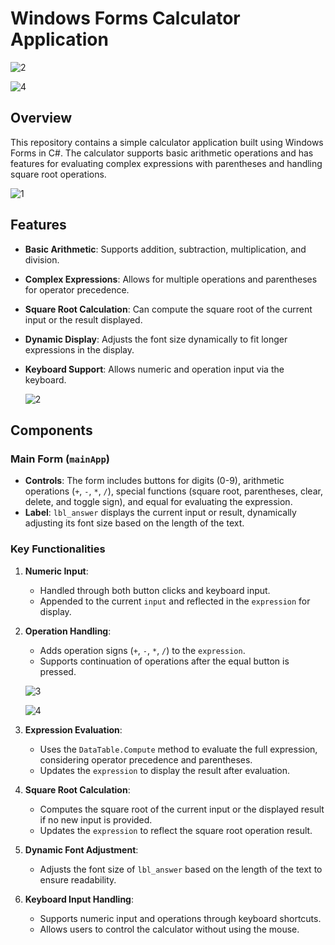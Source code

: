 # Windows Forms Calculator Application

![2](https://github.com/anlbora/Calculator-WPF-NET/assets/100442507/926f6b28-0e5e-4247-9368-8656391bac8b)

![4](https://github.com/anlbora/Calculator-WPF-NET/assets/100442507/230fd0c3-3823-49aa-a759-805d1627ae60)


## Overview

This repository contains a simple calculator application built using Windows Forms in C#. The calculator supports basic arithmetic operations and has features for evaluating complex expressions with parentheses and handling square root operations.

![1](https://github.com/anlbora/Calculator-WPF-NET/assets/100442507/c069538a-863f-499f-9e54-0ef7cdbd8988)

## Features

- **Basic Arithmetic**: Supports addition, subtraction, multiplication, and division.
- **Complex Expressions**: Allows for multiple operations and parentheses for operator precedence.
- **Square Root Calculation**: Can compute the square root of the current input or the result displayed.
- **Dynamic Display**: Adjusts the font size dynamically to fit longer expressions in the display.
- **Keyboard Support**: Allows numeric and operation input via the keyboard.

  ![2](https://github.com/anlbora/Calculator-WPF-NET/assets/100442507/926f6b28-0e5e-4247-9368-8656391bac8b)

## Components

### Main Form (`mainApp`)

- **Controls**: The form includes buttons for digits (0-9), arithmetic operations (`+`, `-`, `*`, `/`), special functions (square root, parentheses, clear, delete, and toggle sign), and equal for evaluating the expression.
- **Label**: `lbl_answer` displays the current input or result, dynamically adjusting its font size based on the length of the text.

### Key Functionalities

1. **Numeric Input**:
    - Handled through both button clicks and keyboard input.
    - Appended to the current `input` and reflected in the `expression` for display.

2. **Operation Handling**:
    - Adds operation signs (`+`, `-`, `*`, `/`) to the `expression`.
    - Supports continuation of operations after the equal button is pressed.

   ![3](https://github.com/anlbora/Calculator-WPF-NET/assets/100442507/83b8ec52-cb64-4aec-b8fa-414f3c6a7398)

   ![4](https://github.com/anlbora/Calculator-WPF-NET/assets/100442507/230fd0c3-3823-49aa-a759-805d1627ae60)

4. **Expression Evaluation**:
    - Uses the `DataTable.Compute` method to evaluate the full expression, considering operator precedence and parentheses.
    - Updates the `expression` to display the result after evaluation.

5. **Square Root Calculation**:
    - Computes the square root of the current input or the displayed result if no new input is provided.
    - Updates the `expression` to reflect the square root operation result.

6. **Dynamic Font Adjustment**:
    - Adjusts the font size of `lbl_answer` based on the length of the text to ensure readability.

7. **Keyboard Input Handling**:
    - Supports numeric input and operations through keyboard shortcuts.
    - Allows users to control the calculator without using the mouse.

